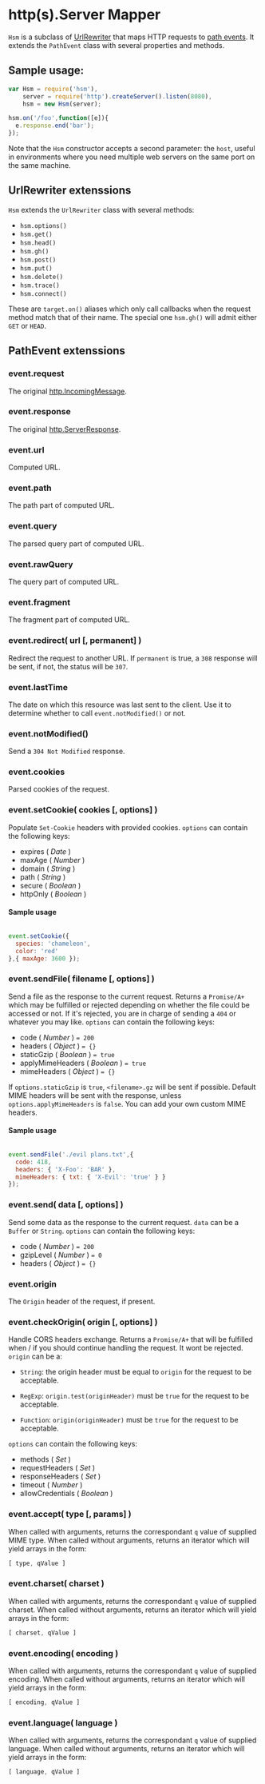 # http(s).Server Mapper

`Hsm` is a subclass of [UrlRewriter](https://www.npmjs.com/package/url-rewriter) that maps HTTP requests to [path events](https://www.npmjs.com/package/path-event). It extends the `PathEvent` class with several properties and methods.

## Sample usage:

```javascript
var Hsm = require('hsm'),
    server = require('http').createServer().listen(8080),
    hsm = new Hsm(server);

hsm.on('/foo',function([e]){
  e.response.end('bar');
});
```

Note that the `Hsm` constructor accepts a second parameter: the `host`, useful in environments where you need multiple web servers on the same port on the same machine.

## UrlRewriter extenssions

`Hsm` extends the `UrlRewriter` class with several methods:

- `hsm.options()`
- `hsm.get()`
- `hsm.head()`
- `hsm.gh()`
- `hsm.post()`
- `hsm.put()`
- `hsm.delete()`
- `hsm.trace()`
- `hsm.connect()`

These are `target.on()` aliases which only call callbacks when the request method match that of their name. The special one `hsm.gh()` will admit either `GET` or `HEAD`.

## PathEvent extenssions

### event.request

The original [http.IncomingMessage](https://nodejs.org/api/http.html#http_http_incomingmessage).

### event.response

The original [http.ServerResponse](https://nodejs.org/api/http.html#http_class_http_serverresponse).

### event.url

Computed URL.

### event.path

The path part of computed URL.

### event.query

The parsed query part of computed URL.

### event.rawQuery

The query part of computed URL.

### event.fragment

The fragment part of computed URL.

### event.redirect( url [, permanent] )

Redirect the request to another URL. If `permanent` is true, a `308` response will be sent, if not, the status will be `307`.

### event.lastTime

The date on which this resource was last sent to the client. Use it to determine whether to call `event.notModified()` or not.

### event.notModified()

Send a `304 Not Modified` response.

### event.cookies

Parsed cookies of the request.

### event.setCookie( cookies [, options] )

Populate `Set-Cookie` headers with provided cookies. `options` can contain the following keys:

- expires ( *Date* )
- maxAge ( *Number* )
- domain ( *String* )
- path ( *String* )
- secure ( *Boolean* )
- httpOnly ( *Boolean* )

#### Sample usage

```javascript

event.setCookie({
  species: 'chameleon',
  color: 'red'
},{ maxAge: 3600 });

```

### event.sendFile( filename [, options] )

Send a file as the response to the current request. Returns a `Promise/A+` which may be fulfilled or rejected depending on whether the file could be accessed or not. If it's rejected, you are in charge of sending a `404` or whatever you may like. `options` can contain the following keys:

- code ( *Number* ) `= 200`
- headers ( *Object* ) `= {}`
- staticGzip ( *Boolean* ) `= true`
- applyMimeHeaders ( *Boolean* ) `= true`
- mimeHeaders ( *Object* ) `= {}`

If `options.staticGzip` is `true`, `<filename>.gz` will be sent if possible. Default MIME headers will be sent with the response, unless `options.applyMimeHeaders` is `false`. You can add your own custom MIME headers.

#### Sample usage

```javascript

event.sendFile('./evil plans.txt',{
  code: 418,
  headers: { 'X-Foo': 'BAR' },
  mimeHeaders: { txt: { 'X-Evil': 'true' } }
});

```

### event.send( data [, options] )

Send some data as the response to the current request. `data` can be a `Buffer` or `String`. `options` can contain the following keys:

- code ( *Number* ) `= 200`
- gzipLevel ( *Number* ) `= 0`
- headers ( *Object* ) `= {}`

### event.origin

The `Origin` header of the request, if present.

### event.checkOrigin( origin [, options] )

Handle CORS headers exchange. Returns a `Promise/A+` that will be fulfilled when / if you should continue handling the request. It wont be rejected. `origin` can be a:

- `String`: the origin header must be equal to `origin` for the request to be acceptable.

- `RegExp`: `origin.test(originHeader)` must be `true` for the request to be acceptable.

- `Function`: `origin(originHeader)` must be `true` for the request to be acceptable.

`options` can contain the following keys:

- methods ( *Set* )
- requestHeaders ( *Set* )
- responseHeaders ( *Set* )
- timeout ( *Number* )
- allowCredentials ( *Boolean* )

### event.accept( type [, params] )

When called with arguments, returns the correspondant `q` value of supplied MIME type. When called without arguments, returns an iterator which will yield arrays in the form:

```javascript
[ type, qValue ]
```

### event.charset( charset )

When called with arguments, returns the correspondant `q` value of supplied charset. When called without arguments, returns an iterator which will yield arrays in the form:

```javascript
[ charset, qValue ]
```

### event.encoding( encoding )

When called with arguments, returns the correspondant `q` value of supplied encoding. When called without arguments, returns an iterator which will yield arrays in the form:

```javascript
[ encoding, qValue ]
```

### event.language( language )

When called with arguments, returns the correspondant `q` value of supplied language. When called without arguments, returns an iterator which will yield arrays in the form:

```javascript
[ language, qValue ]
```
